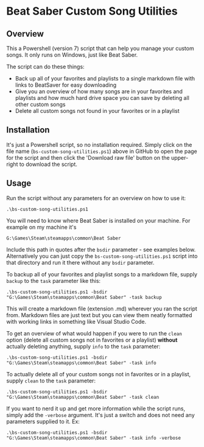# Beat Saber Custom Song Utilities

## Overview

This a Powershell (version 7) script that can help you manage your custom songs. It only runs on Windows, just like Beat Saber. 

The script can do these things:

* Back up all of your favorites and playlists to a single markdown file with links to BeatSaver for easy downloading
* Give you an overview of how many songs are in your favorites and playlists and how much hard drive space you can save by deleting all other custom songs
* Delete all custom songs not found in your favorites or in a playlist

## Installation

It's just a Powershell script, so no installation required. Simply click on the file name (`bs-custom-song-utilities.ps1`) above in GitHub to open the page for the script and then click the 'Download raw file' button on the upper-right to download the script.

## Usage

Run the script without any parameters for an overview on how to use it:

`.\bs-custom-song-utilities.ps1`

You will need to know where Beat Saber is installed on your machine. For example on my machine it's 

`G:\Games\Steam\steamapps\common\Beat Saber`

Include this path in quotes after the `bsdir` parameter - see examples below. Alternatively you can just copy the `bs-custom-song-utilities.ps1` script into that directory and run it there without any `bsdir` parameter.

To backup all of your favorites and playlist songs to a markdown file, supply `backup` to the `task` parameter like this:

`.\bs-custom-song-utilities.ps1 -bsdir "G:\Games\Steam\steamapps\common\Beat Saber" -task backup`

This will create a markdown file (extension .md) wherever you ran the script from. Markdown files are just text but you can view them neatly formatted with working links in something like Visual Studio Code. 

To get an overview of what would happen if you were to run the `clean` option (delete all custom songs not in favorites or a playlist) **without** actually deleting anything, supply `info` to the `task` parameter:

`.\bs-custom-song-utilities.ps1 -bsdir "G:\Games\Steam\steamapps\common\Beat Saber" -task info`

To actually delete all of your custom songs not in favorites or in a playlist, supply `clean` to the `task` parameter:

`.\bs-custom-song-utilities.ps1 -bsdir "G:\Games\Steam\steamapps\common\Beat Saber" -task clean`

If you want to nerd it up and get more information while the script runs, simply add the `-verbose` argument. It's just a switch and does not need any parameters supplied to it. Ex:

`.\bs-custom-song-utilities.ps1 -bsdir "G:\Games\Steam\steamapps\common\Beat Saber" -task info -verbose`
